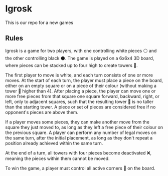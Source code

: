 # Igrosk

This is our repo for a new games

## Rules

Igrosk is a game for two players, with one controlling white pieces ⚪️ and the other controlling black ⚫️. The game is played on a 6x6x4 3D board, where pieces can be stacked up to four high to create towers 🗼.

The first player to move is white, and each turn consists of one or more moves. At the start of each turn, the player must place a piece on the board, either on an empty square or on a piece of their colour (without making a tower 🗼 higher than 4). After placing a piece, the player can move one or more free pieces from that square one square forward, backward, right, or left, only to adjacent squares, such that the resulting tower 🗼 is no taller than the starting tower. A piece or set of pieces are considered free if no opponent's pieces are above them.

If a player moves some pieces, they can make another move from the square they just moved to, as long as they left a free piece of their colour on the previous square. A player can perform any number of legal moves on the same turn, after the initial placement, as long as they don't repeat a position already achieved within the same turn.

At the end of a turn, all towers with four pieces become deactivated ❌, meaning the pieces within them cannot be moved.

To win the game, a player must control all active corners 🔳 on the board.
